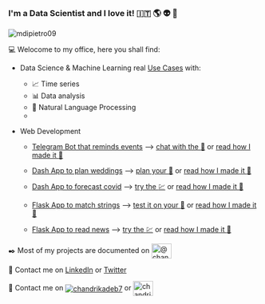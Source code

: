 ### I'm a Data Scientist and I love it! :it: :earth_americas: :alien: :ghost:

<p align="left"> <img src="https://komarev.com/ghpvc/?username=mdipietro09&label=Profile%20views&color=0e75b6&style=flat" alt="mdipietro09" /> </p>

:computer: Welocome to my office, here you shall find:

- Data Science & Machine Learning real [Use Cases](https://github.com/mdipietro09/DataScience_ArtificialIntelligence_Utils) with:
    - :chart_with_upwards_trend: Time series
    - :bar_chart: Data analysis
    - :newspaper: Natural Language Processing	
    - 

- Web Development
    - [Telegram Bot that reminds events](https://github.com/mdipietro09/Bot_TelegramDatesReminder) ⟶ [chat with the :robot:](https://t.me/DatesReminderBot) or [read how I made it :book:](https://pub.towardsai.net/build-deploy-a-python-bot-with-short-term-and-long-term-memory-a3f1cd6254b8)
    
    - [Dash App to plan weddings](https://github.com/mdipietro09/App_Wedding) ⟶ [plan your :wedding:](https://app-wedding-planner.herokuapp.com/)    or [read how I made it :book:](https://towardsdatascience.com/web-development-with-python-dash-complete-tutorial-6716186e09b3)
    
    - [Dash App to forecast covid](https://github.com/mdipietro09/App_VirusForecaster) ⟶ [try the :chart:](https://app-virus-forecaster.herokuapp.com/) or [read how I made it :book:](https://towardsdatascience.com/how-to-embed-bootstrap-css-js-in-your-python-dash-app-8d95fc9e599e)
    
    - [Flask App to match strings](https://github.com/mdipietro09/App_StringsMatcher) ⟶ [test it on your :open_file_folder:](https://app-strings-matcher.herokuapp.com/) or [read how I made it :book:](https://towardsdatascience.com/surpass-excel-vlookup-with-python-and-nlp-ab20d56c4a1a)
    
    - [Flask App to read news]() ⟶ [try the :chart:](https://app-strings-matcher.herokuapp.com/) or [read how I made it :book:](https://towardsdatascience.com/surpass-excel-vlookup-with-python-and-nlp-ab20d56c4a1a)

:black_nib:	Most of my projects are documented on <a href="https://mdipietro09.medium" target="blank"><img align="center" src="https://cdn.jsdelivr.net/npm/simple-icons@3.0.1/icons/medium.svg" alt="@chandrikadeb7" height="30" width="40" /></a>

:iphone: Contact me on [LinkedIn](https://www.linkedin.com/in/mauro-di-pietro-56a1366b/) or [Twitter](https://twitter.com/maurodp90)

:iphone: Contact me on <a href="https://www.linkedin.com/in/mauro-di-pietro-56a1366b/" target="blank"><img align="center" src="https://cdn.jsdelivr.net/npm/simple-icons@3.0.1/icons/linkedin.svg" alt="chandrikadeb7"/></a> or <a href="https://twitter.com/maurodp90" target="blank"><img align="center" src="https://cdn.jsdelivr.net/npm/simple-icons@3.0.1/icons/twitter.svg" alt="chandrikadeb7" height="30" width="40" /></a>

